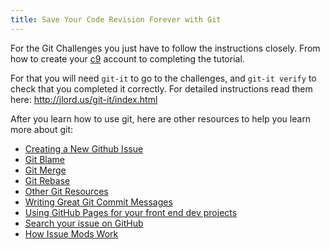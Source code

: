 ```yaml
---
title: Save Your Code Revision Forever with Git
---
```

For the Git Challenges you just have to follow the instructions closely. From how to create your <a href='http://c9.io/' target='_blank' rel='nofollow'>c9</a> account to completing the tutorial.

For that you will need `git-it` to go to the challenges, and `git-it verify` to check that you completed it correctly. For detailed instructions read them here: <a href='http://jlord.us/git-it/index.html' target='_blank' rel='nofollow'>http://jlord.us/git-it/index.html</a>

After you learn how to use git, here are other resources to help you learn more about git:

*   <a href='http://forum.freecodecamp.com/t/creating-a-new-github-issue/18392' target='_blank' rel='nofollow'>Creating a New Github Issue</a>
*   <a href='http://forum.freecodecamp.com/t/find-the-culprit-with-git-blame/13194' target='_blank' rel='nofollow'>Git Blame</a>
*   <a href='http://forum.freecodecamp.com/t/understand-how-to-use-git-merge/13215' target='_blank' rel='nofollow'>Git Merge</a>
*   <a href='http://forum.freecodecamp.com/t/how-to-use-git-rebase/13226' target='_blank' rel='nofollow'>Git Rebase</a>
*   <a href='http://forum.freecodecamp.com/t/wiki-git-resources/13136' target='_blank' rel='nofollow'>Other Git Resources</a>
*   <a href='http://forum.freecodecamp.com/t/writing-good-git-commit-messages/13210' target='_blank' rel='nofollow'>Writing Great Git Commit Messages</a>
*   <a href='http://forum.freecodecamp.com/t/use-github-static-pages-to-host-your-front-end-projects/18396' target='_blank' rel='nofollow'>Using GitHub Pages for your front end dev projects</a>
*   <a href='http://forum.freecodecamp.com/t/searching-for-existing-issues-in-github/18390' target='_blank' rel='nofollow'>Search your issue on GitHub</a>
*   <a href='http://forum.freecodecamp.com/t/issue-moderators/18295' target='_blank' rel='nofollow'>How Issue Mods Work</a>